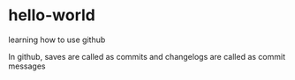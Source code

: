 # hello-world
learning how to use github

In github, saves are called as commits
and changelogs are called as commit messages

